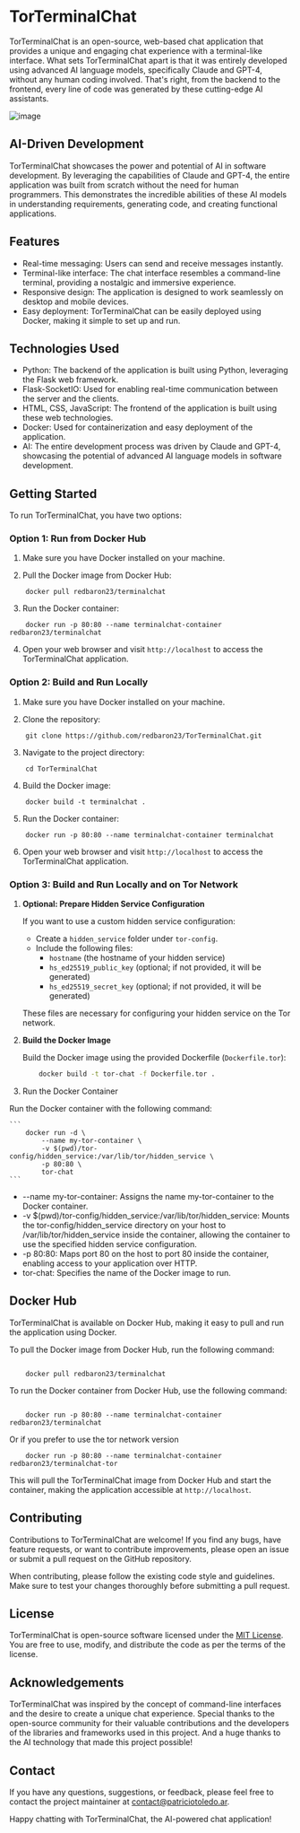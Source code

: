 # TorTerminalChat

TorTerminalChat is an open-source, web-based chat application that provides a unique and engaging chat experience with a terminal-like interface. What sets TorTerminalChat apart is that it was entirely developed using advanced AI language models, specifically Claude and GPT-4, without any human coding involved. That's right, from the backend to the frontend, every line of code was generated by these cutting-edge AI assistants.

![image](https://github.com/redBaron23/TorTerminalChat/assets/23110463/ee10f956-f847-46ad-9a2c-8c7899417d1c)

## AI-Driven Development

TorTerminalChat showcases the power and potential of AI in software development. By leveraging the capabilities of Claude and GPT-4, the entire application was built from scratch without the need for human programmers. This demonstrates the incredible abilities of these AI models in understanding requirements, generating code, and creating functional applications.

## Features

- Real-time messaging: Users can send and receive messages instantly.
- Terminal-like interface: The chat interface resembles a command-line terminal, providing a nostalgic and immersive experience.
- Responsive design: The application is designed to work seamlessly on desktop and mobile devices.
- Easy deployment: TorTerminalChat can be easily deployed using Docker, making it simple to set up and run.

## Technologies Used

- Python: The backend of the application is built using Python, leveraging the Flask web framework.
- Flask-SocketIO: Used for enabling real-time communication between the server and the clients.
- HTML, CSS, JavaScript: The frontend of the application is built using these web technologies.
- Docker: Used for containerization and easy deployment of the application.
- AI: The entire development process was driven by Claude and GPT-4, showcasing the potential of advanced AI language models in software development.

## Getting Started

To run TorTerminalChat, you have two options:

### Option 1: Run from Docker Hub

1. Make sure you have Docker installed on your machine.

2. Pull the Docker image from Docker Hub:

```
    docker pull redbaron23/terminalchat
```

3. Run the Docker container:

```
    docker run -p 80:80 --name terminalchat-container redbaron23/terminalchat
```

4. Open your web browser and visit `http://localhost` to access the TorTerminalChat application.

### Option 2: Build and Run Locally

1. Make sure you have Docker installed on your machine.

2. Clone the repository:

```
    git clone https://github.com/redbaron23/TorTerminalChat.git
```

3. Navigate to the project directory:

```
    cd TorTerminalChat
```

4. Build the Docker image:

```
    docker build -t terminalchat .
```

5. Run the Docker container:

```
    docker run -p 80:80 --name terminalchat-container terminalchat
```

6. Open your web browser and visit `http://localhost` to access the TorTerminalChat application.

### Option 3: Build and Run Locally and on Tor Network

1. **Optional: Prepare Hidden Service Configuration**

   If you want to use a custom hidden service configuration:

   - Create a `hidden_service` folder under `tor-config`.
   - Include the following files:
     - `hostname` (the hostname of your hidden service)
     - `hs_ed25519_public_key` (optional; if not provided, it will be generated)
     - `hs_ed25519_secret_key` (optional; if not provided, it will be generated)

   These files are necessary for configuring your hidden service on the Tor network.

2. **Build the Docker Image**

   Build the Docker image using the provided Dockerfile (`Dockerfile.tor`):

   ```bash
       docker build -t tor-chat -f Dockerfile.tor .
   ```

3. Run the Docker Container

Run the Docker container with the following command:

    ```
        docker run -d \
            --name my-tor-container \
            -v $(pwd)/tor-config/hidden_service:/var/lib/tor/hidden_service \
            -p 80:80 \
            tor-chat
    ```

- --name my-tor-container: Assigns the name my-tor-container to the Docker container.
- -v $(pwd)/tor-config/hidden_service:/var/lib/tor/hidden_service: Mounts the tor-config/hidden_service directory on your host to /var/lib/tor/hidden_service inside the container, allowing the container to use the specified hidden service configuration.
- -p 80:80: Maps port 80 on the host to port 80 inside the container, enabling access to your application over HTTP.
- tor-chat: Specifies the name of the Docker image to run.

## Docker Hub

TorTerminalChat is available on Docker Hub, making it easy to pull and run the application using Docker.

To pull the Docker image from Docker Hub, run the following command:

```

    docker pull redbaron23/terminalchat

```

To run the Docker container from Docker Hub, use the following command:

```

    docker run -p 80:80 --name terminalchat-container redbaron23/terminalchat

```

Or if you prefer to use the tor network version

```
    docker run -p 80:80 --name terminalchat-container redbaron23/terminalchat-tor
```

This will pull the TorTerminalChat image from Docker Hub and start the container, making the application accessible at `http://localhost`.

## Contributing

Contributions to TorTerminalChat are welcome! If you find any bugs, have feature requests, or want to contribute improvements, please open an issue or submit a pull request on the GitHub repository.

When contributing, please follow the existing code style and guidelines. Make sure to test your changes thoroughly before submitting a pull request.

## License

TorTerminalChat is open-source software licensed under the [MIT License](https://opensource.org/licenses/MIT). You are free to use, modify, and distribute the code as per the terms of the license.

## Acknowledgements

TorTerminalChat was inspired by the concept of command-line interfaces and the desire to create a unique chat experience. Special thanks to the open-source community for their valuable contributions and the developers of the libraries and frameworks used in this project. And a huge thanks to the AI technology that made this project possible!

## Contact

If you have any questions, suggestions, or feedback, please feel free to contact the project maintainer at contact@patriciotoledo.ar.

Happy chatting with TorTerminalChat, the AI-powered chat application!

```

```
